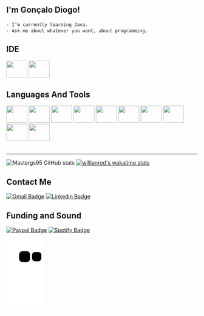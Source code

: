 ## I'm Gonçalo Diogo!

```
- I’m currently learning Java.
- Ask me about whatever you want, about programming.
```



## IDE

<div>
  <img src="https://cdn.jsdelivr.net/gh/devicons/devicon/icons/jetbrains/jetbrains-original.svg" width="55px" height="45px"/>
  <img src="https://cdn.jsdelivr.net/gh/devicons/devicon/icons/vscode/vscode-original.svg" width="55px" height="45px"/>


</div>     


##  Languages And Tools

<div>
      <img src="https://cdn.jsdelivr.net/gh/devicons/devicon/icons/csharp/csharp-original.svg" width="55px" height="45px"/>
      <img src="https://cdn.jsdelivr.net/gh/devicons/devicon/icons/java/java-original.svg" width="55px" height="45px"/>
      <img src="https://cdn.jsdelivr.net/gh/devicons/devicon/icons/html5/html5-original.svg" width="55px" height="45px"/>
      <img src="https://cdn.jsdelivr.net/gh/devicons/devicon/icons/css3/css3-original.svg" width="55px" height="45px"/>
      <img src="https://cdn.jsdelivr.net/gh/devicons/devicon/icons/javascript/javascript-original.svg" width="55px" height="45px"/>
      <img src="https://cdn.jsdelivr.net/gh/devicons/devicon/icons/nodejs/nodejs-original.svg" width="55px" height="45px"/>
      <img src="https://cdn.jsdelivr.net/gh/devicons/devicon/icons/mongodb/mongodb-original.svg" width="55px" height="45px"/>
      <img src="https://cdn.jsdelivr.net/gh/devicons/devicon/icons/mysql/mysql-original.svg" width="55px" height="45px"/>
      <img src="https://cdn.jsdelivr.net/gh/devicons/devicon/icons/git/git-original.svg" width="55px" height="45px"/>  
      <img src="https://cdn.jsdelivr.net/gh/devicons/devicon/icons/heroku/heroku-original.svg" width="55px" height="45px"/>

</div>        
    <br>
    
***


![Mastergs95 GitHub stats](https://github-readme-stats.vercel.app/api?username=Mastergs95&show_icons=true&theme=codeSTACKr)
[![willianrod's wakatime stats](https://github-readme-stats.vercel.app/api/wakatime?username=Mastergs95&theme=codeSTACKr)](https://github.com/mastergs95/github-readme-stats)
<!--START_SECTION:waka-->
<!--END_SECTION:waka-->

## Contact Me

[![Gmail Badge](https://img.shields.io/badge/Gmail-D14836?style=for-the-badge&logo=gmail&logoColor=white&goncalogsd@gmail.com)](https://github.com/Mastergs95/)
[![Linkedin Badge](https://img.shields.io/badge/LinkedIn-0077B5?style=for-the-badge&logo=linkedin&logoColor=white)](https://www.linkedin.com/in/gonçalo-diogo-5843121b1/)


## Funding and Sound

[![Paypal Badge](https://img.shields.io/badge/PayPal-00457C?style=for-the-badge&logo=paypal&logoColor=white)](https://www.paypal.com/paypalme/Ggsousa)
[![Spotify Badge](https://img.shields.io/badge/Spotify-1ED760?&style=for-the-badge&logo=spotify&logoColor=white)](https://open.spotify.com/user/3qveti1my9u0e8bhemt4yjw75)



<div>
  
  ![Snake animation](https://github.com/mastergs95/mastergs95/blob/output/github-contribution-grid-snake.svg)
  
</div>
